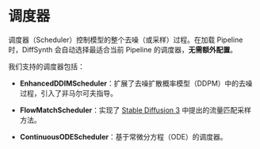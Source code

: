 # 调度器

调度器（Scheduler）控制模型的整个去噪（或采样）过程。在加载 Pipeline 时，DiffSynth 会自动选择最适合当前 Pipeline 的调度器，**无需额外配置**。

我们支持的调度器包括：

- **EnhancedDDIMScheduler**：扩展了去噪扩散概率模型（DDPM）中的去噪过程，引入了非马尔可夫指导。

- **FlowMatchScheduler**：实现了 [Stable Diffusion 3](https://arxiv.org/abs/2403.03206) 中提出的流量匹配采样方法。

- **ContinuousODEScheduler**：基于常微分方程（ODE）的调度器。
